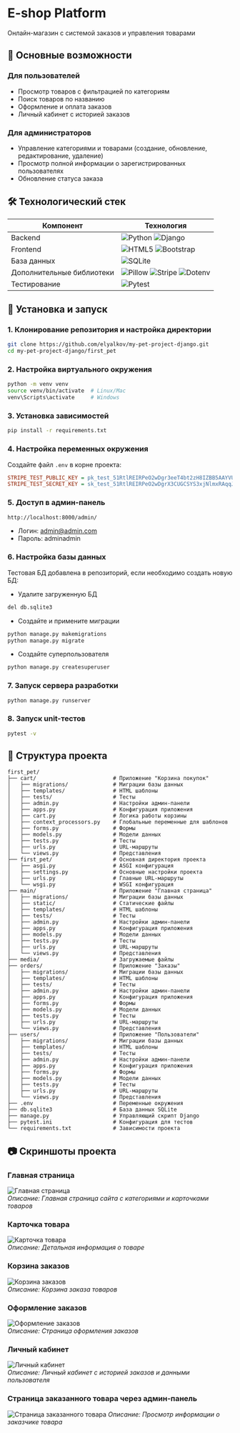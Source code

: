 # E-shop Platform

Онлайн-магазин с системой заказов и управления товарами

## 📌 Основные возможности

### Для пользователей
- Просмотр товаров с фильтрацией по категориям
- Поиск товаров по названию
- Оформление и оплата заказов
- Личный кабинет с историей заказов

### Для администраторов
- Управление категориями и товарами (создание, обновление, редактирование, удаление)
- Просмотр полной информации о зарегистрированных пользователях
- Обновление статуса заказа

## 🛠 Технологический стек

| Компонент       | Технология                |
|-----------------|--------------------------|
| Backend         | ![Python](https://img.shields.io/badge/python-3.9-blue?logo=python&logoColor=white) ![Django](https://img.shields.io/badge/django-4.2-092E20?logo=django&logoColor=white) |
| Frontend        | ![HTML5](https://img.shields.io/badge/html-5-E34F26?logo=html5&logoColor=white) ![Bootstrap](https://img.shields.io/badge/bootstrap-5-7952B3?logo=bootstrap&logoColor=white) |
| База данных     | ![SQLite](https://img.shields.io/badge/sqlite-3-003B57?logo=sqlite&logoColor=white) |
| Дополнительные библиотеки | ![Pillow](https://img.shields.io/badge/pillow-lib-3670A0) ![Stripe](https://img.shields.io/badge/stripe-API-008CDD?logo=stripe&logoColor=white) ![Dotenv](https://img.shields.io/badge/python--dotenv-CLI-FFD43B?logo=python&logoColor=black) |
| Тестирование    | ![Pytest](https://img.shields.io/badge/pytest-unit--tests-0A9EDC?logo=pytest&logoColor=white) |


## 🚀 Установка и запуск

### 1. Клонирование репозитория и настройка директории
```bash
git clone https://github.com/elyalkov/my-pet-project-django.git
cd my-pet-project-django/first_pet
```

### 2. Настройка виртуального окружения
```bash
python -m venv venv
source venv/bin/activate  # Linux/Mac
venv\Scripts\activate     # Windows
```

### 3. Установка зависимостей
```bash
pip install -r requirements.txt
```

### 4. Настройка переменных окружения
Создайте файл `.env` в корне проекта:
```ini
STRIPE_TEST_PUBLIC_KEY = pk_test_51RtlREIRPeO2wDgr3eeT4bt2zH8IZBB5AAYVU1wSXY4GVYSdOUytxSFrgYwVGl57IBo0M6nTDXw4P0Z9EDoM9b7N00Hv3pjuKe
STRIPE_TEST_SECRET_KEY = sk_test_51RtlREIRPeO2wDgrX3CUGCSYS3xjNlmxRAqqJx331Tl7xX0qxRWIICoiijVaudAz7cZjdSwGziXntiGjCGEbOzJ8005RlHGVCU
```

### 5. Доступ в админ-панель
```bash
http://localhost:8000/admin/
```
- Логин: admin@admin.com
- Пароль: adminadmin

### 6. Настройка базы данных
Тестовая БД добавлена в репозиторий, если необходимо создать новую БД:
- Удалите загруженную БД
```bash
del db.sqlite3
```
- Создайте и примените миграции
```bash
python manage.py makemigrations
python manage.py migrate
```
- Создайте суперпользователя
```bash
python manage.py createsuperuser
```

### 7. Запуск сервера разработки
```bash
python manage.py runserver
```

### 8. Запуск unit-тестов
```bash
pytest -v
```

## 🧩 Структура проекта

```
first_pet/
├── cart/                        # Приложение "Корзина покупок" 
│   ├── migrations/              # Миграции базы данных
│   ├── templates/               # HTML шаблоны
│   ├── tests/                   # Тесты
│   ├── admin.py                 # Настройки админ-панели
│   ├── apps.py                  # Конфигурация приложения
│   ├── cart.py                  # Логика работы корзины
│   ├── context_processors.py    # Глобальные переменные для шаблонов
│   ├── forms.py                 # Формы
│   ├── models.py                # Модели данных
│   ├── tests.py                 # Тесты
│   ├── urls.py                  # URL-маршруты
│   └── views.py                 # Представления
├── first_pet/                   # Основная директория проекта
│   ├── asgi.py                  # ASGI конфигурация
│   ├── settings.py              # Основные настройки проекта
│   ├── urls.py                  # Главные URL-маршруты
│   └── wsgi.py                  # WSGI конфигурация
├── main/                        # Приложение "Главная страница"
│   ├── migrations/              # Миграции базы данных
│   ├── static/                  # Статические файлы
│   ├── templates/               # HTML шаблоны
│   ├── tests/                   # Тесты
│   ├── admin.py                 # Настройки админ-панели
│   ├── apps.py                  # Конфигурация приложения
│   ├── models.py                # Модели данных
│   ├── tests.py                 # Тесты
│   ├── urls.py                  # URL-маршруты
│   └── views.py                 # Представления
├── media/                       # Загружаемые файлы
├── orders/                      # Приложение "Заказы"
│   ├── migrations/              # Миграции базы данных
│   ├── templates/               # HTML шаблоны
│   ├── tests/                   # Тесты
│   ├── admin.py                 # Настройки админ-панели
│   ├── apps.py                  # Конфигурация приложения
│   ├── forms.py                 # Формы
│   ├── models.py                # Модели данных
│   ├── tests.py                 # Тесты
│   ├── urls.py                  # URL-маршруты
│   └── views.py                 # Представления
├── users/                       # Приложение "Пользователи"
│   ├── migrations/              # Миграции базы данных
│   ├── templates/               # HTML шаблоны
│   ├── tests/                   # Тесты
│   ├── admin.py                 # Настройки админ-панели
│   ├── apps.py                  # Конфигурация приложения
│   ├── forms.py                 # Формы
│   ├── models.py                # Модели данных
│   ├── tests.py                 # Тесты
│   ├── urls.py                  # URL-маршруты
│   └── views.py                 # Представления
├── .env                         # Переменные окружения
├── db.sqlite3                   # База данных SQLite
├── manage.py                    # Управляющий скрипт Django
├── pytest.ini                   # Конфигурация для тестов
└── requirements.txt             # Зависимости проекта
```

## 📷 Скриншоты проекта

### Главная страница
![Главная страница](screenshots/product_list.png)  
*Описание: Главная страница сайта с категориями и карточками товаров*

### Карточка товара
![Карточка товара](screenshots/detail.png)  
*Описание: Детальная информация о товаре*

### Корзина заказов
![Корзина заказов](screenshots/cart.png)  
*Описание: Корзина заказа товаров*

### Оформление заказов
![Оформление заказов](screenshots/order.png)  
*Описание: Страница оформления заказов*

### Личный кабинет
![Личный кабинет](screenshots/profile.png)  
*Описание: Личный кабинет с историей заказов и данными пользователя*

### Страница заказанного товара через админ-панель
![Страница заказанного товара](screenshots/admin.png) 
*Описание: Просмотр информации о заказчике товара*
